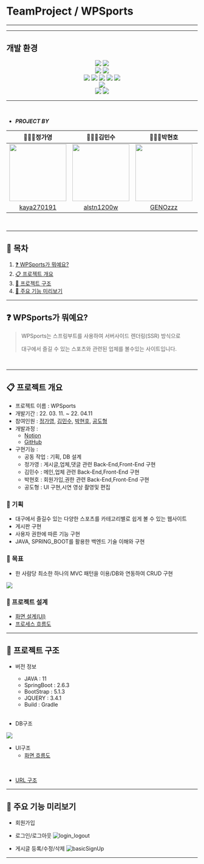 # TeamProject / WPSports

---

---

## 개발 환경

<div align="center">
<img src="https://img.shields.io/badge/JAVA-007396?style=for-the-badge&logo=java&logoColor=white">
<img src="https://img.shields.io/badge/SpringBoot-6DB33F?style=for-the-badge&logo=SpringBoot&logoColor=white">
<br>
<img src="https://img.shields.io/badge/thymeleaf-005F0F?style=for-the-badge&logo=thymeleaf&logoColor=white">
<img src="https://img.shields.io/badge/SpringScurity-6DB33F?style=for-the-badge&logo=SpringSecurity&logoColor=white">
<br>
<img src="https://img.shields.io/badge/javascript-F7DF1E?style=for-the-badge&logo=javascript&logoColor=white">
<img src="https://img.shields.io/badge/html-E34F26?style=for-the-badge&logo=html5&logoColor=white">
<img src="https://img.shields.io/badge/css-1572B6?style=for-the-badge&logo=css3&logoColor=white">
<img src="https://img.shields.io/badge/bootstrap-7952B3?style=for-the-badge&logo=bootstrap&logoColor=white">
<img src="https://img.shields.io/badge/jQuery-0769AD?style=for-the-badge&logo=jQuery&logoColor=white">
<br>
<img src="https://img.shields.io/badge/mariaDB-003545?style=for-the-badge&logo=mariaDB&logoColor=white">
<br>
<img src="https://img.shields.io/badge/git-F05032?style=for-the-badge&logo=git&logoColor=white">
<img src="https://img.shields.io/badge/github-181717?style=for-the-badge&logo=github&logoColor=white">
</div>

---



<br>

- ***PROJECT BY***

| 👩🏻‍💻정가영                                                                   | 👨🏻‍💻김민수                                                                   | 👨🏻‍💻박현호                                                                   | 👨🏻‍💻공도형                                                                     |
|------------------------------------------------------------------------------|------------------------------------------------------------------------------|------------------------------------------------------------------------------|------------------------------------------------------------------------------|
| <img src="https://avatars.githubusercontent.com/u/92011603?v=4" width="150"> | <img src="https://avatars.githubusercontent.com/u/49222979?v=4" width="150"> | <img src="https://avatars.githubusercontent.com/u/92358313?v=4" width="150"> | <img src="https://avatars.githubusercontent.com/u/92700721?v=4" width="150"> |
| <center><a href="https://github.com/Kaya270191">kaya270191</a></center>      | <center><a href="https://github.com/alstn1200w">alstn1200w</a></center>      | <center><a href="https://github.com/GENOzzz">GENOzzz</a></center>            | <center><a href="https://github.com/merlindoraji">merlindoraji</a></center>  |

<br>

---
## 📄 목차
1. [❓ WPSports가 뭐예요?  ](#-wpsports가-뭐예요)
2. [📋 프로젝트 개요](#-프로젝트-개요)
3. [📁 프로젝트 구조](#-프로젝트-구조)
4. [👀 주요 기능 미리보기](#-주요-기능-미리보기)

---
## ❓ WPSports가 뭐예요?

> WPSports는 스프링부트를 사용하여 서버사이드 렌더링(SSR) 방식으로
>
> 대구에서 즐길 수 있는 스포츠와 관련된 업체를 볼수있는 사이트입니다.

<br>

---

## 📋 프로젝트 개요

- 프로젝트 이름 : WPSports
- 개발기간 : 22. 03. 11. ~ 22. 04.11
- 참여인원 : <a href="https://github.com/Kaya270191">정가영</a>, <a href="https://github.com/alstn1200w">김민수</a>, <a href="https://github.com/GENOzzz">박현호</a>, <a href="https://github.com/merlindoraji">공도형</a>
- 개발과정 :
  - [Notion](https://festive-sheep-7f6.notion.site/9709ba44fe8947cba7d425630fa2e6fe?v=ffc4534f735f4993bc199c96200bd2db)
  - [GitHub](https://github.com/Kaya270191/TeamProject.git)
- 구현기능 :
    - 공동 작업 : 기획, DB 설계
    - 정가영 : 게시글,업체,댓글 관련 Back-End,Front-End 구현
    - 김민수 : 메인,업체 관련 Back-End,Front-End 구현
    - 박현호 : 회원가입,권한 관련 Back-End,Front-End 구현
    - 공도형 : UI 구현,시연 영상 촬영및 편집

### 📝 기획

- 대구에서 즐길수 있는 다양한 스포츠를 카테고리별로 쉽게 볼 수 있는 웹사이트
- 게시판 구현
- 사용자 권한에 따른 기능 구현
- JAVA, SPRING_BOOT를 활용한 백엔드 기술 이해와 구현

### 🎯 목표
- 한 사람당 최소한 하나의 MVC 패턴을 이용/DB와 연동하여 CRUD 구현

<img src="https://mblogthumb-phinf.pstatic.net/MjAxNzAzMjVfMjUw/MDAxNDkwNDM4NzI4MTIy.4ZtITJJKJW_Nj1gKST0BhKMAzqmMaYIj9PobYJMFD4Ig.xTHT-0qyRKXsA4nZ2xKPNeCxeU2-tLIc-4oyrWq5WBgg.PNG.jhc9639/mvc_role_diagram.png?type=w800">

### 🔨 프로젝트 설계

- <a href="https://festive-sheep-7f6.notion.site/UI-ce7ff471bb8747f7a4c4c12c105224f2">화면 설계(UI)</a>
- <a href="https://festive-sheep-7f6.notion.site/0df5760c60fd4b21872032b17b8bbc51">프로세스 흐름도</a>

---

## 📁 프로젝트 구조

- 버전 정보
  - JAVA : 11
  - SpringBoot : 2.6.3
  - BootStrap : 5.1.3
  - JQUERY : 3.4.1
  - Build : Gradle
  
  <br>

- DB구조
<img src="https://s3.us-west-2.amazonaws.com/secure.notion-static.com/85ee3693-856d-4199-a3ae-b6b2a1440ac2/Untitled.png?X-Amz-Algorithm=AWS4-HMAC-SHA256&X-Amz-Content-Sha256=UNSIGNED-PAYLOAD&X-Amz-Credential=AKIAT73L2G45EIPT3X45%2F20220411%2Fus-west-2%2Fs3%2Faws4_request&X-Amz-Date=20220411T105945Z&X-Amz-Expires=86400&X-Amz-Signature=07310aead1cf78365f3c62a14e0c34720eafa670be20294e90218200edd1cf19&X-Amz-SignedHeaders=host&response-content-disposition=filename%20%3D%22Untitled.png%22&x-id=GetObject">
  
<br>

- UI구조
  - <a href="https://festive-sheep-7f6.notion.site/UI-6af423b84ea64bb79e214a0cfd7b7e28">화면 흐름도</a>

<br>
  
- <a href="https://festive-sheep-7f6.notion.site/URL-76fa305400d6475e8edc1a3f37951e4b">URL 구조</a>
---

## 👀 주요 기능 미리보기
- 회원가입

- 로그인/로그아웃
![login_logout](https://user-images.githubusercontent.com/92358313/162903829-ebe7a57e-f340-4ff0-93bd-8a32377fe658.gif)

- 게시글 등록/수정/삭제
![basicSignUp](https://hnet.com/video-to-gif/viewimage/20220411-20-4BpBcSFTXyzUTxBq-VKoKHc-HNET.gif)
---


